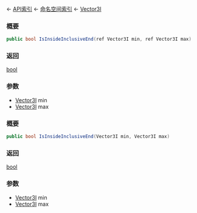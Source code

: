← [API索引](Api-Index) ← [命名空间索引](Namespace-Index) ← [Vector3I](VRageMath.Vector3I)

### 概要

```csharp
public bool IsInsideInclusiveEnd(ref Vector3I min, ref Vector3I max)
```

### 返回

[bool](https://docs.microsoft.com/en-us/dotnet/api/System.Boolean?view=netframework-4.6)

### 参数

* [Vector3I](VRageMath.Vector3I) min
* [Vector3I](VRageMath.Vector3I) max
### 概要

```csharp
public bool IsInsideInclusiveEnd(Vector3I min, Vector3I max)
```

### 返回

[bool](https://docs.microsoft.com/en-us/dotnet/api/System.Boolean?view=netframework-4.6)

### 参数

* [Vector3I](VRageMath.Vector3I) min
* [Vector3I](VRageMath.Vector3I) max
